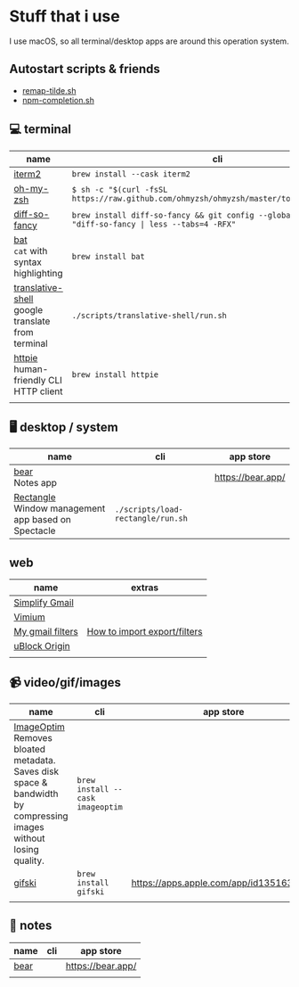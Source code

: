# Stuff that i use

I use macOS, so all terminal/desktop apps are around this operation system.

## Autostart scripts & friends

- [remap-tilde.sh](./scripts/remap-tilde/run.sh)
- [npm-completion.sh](./scripts/npm-completion/run.sh)

## 💻 terminal

| name                                                                                                 | cli                                                                                                  |
| ---------------------------------------------------------------------------------------------------- | ---------------------------------------------------------------------------------------------------- |
| [iterm2](https://iterm2.com/)                                                                        | `brew install --cask iterm2`                                                                         |
| [oh-my-zsh](https://ohmyz.sh/)                                                                       | `$ sh -c "$(curl -fsSL https://raw.github.com/ohmyzsh/ohmyzsh/master/tools/install.sh)"`             |
| [diff-so-fancy](https://github.com/so-fancy/diff-so-fancy)                                           | `brew install diff-so-fancy && git config --global core.pager "diff-so-fancy \| less --tabs=4 -RFX"` |
| [bat](https://github.com/sharkdp/bat) <br/> `cat` with syntax highlighting                           | `brew install bat`                                                                                   |
| [translative-shell](https://github.com/soimort/translate-shell) <br/> google translate from terminal | `./scripts/translative-shell/run.sh`                                                                 |
| [httpie](https://github.com/httpie/httpie) <br/> human-friendly CLI HTTP client                      | `brew install httpie`                                                                                |
|                                                                                                      |                                                                                                      |

## 🖥 desktop / system

| name                                                                                              | cli                               | app store         |
| ------------------------------------------------------------------------------------------------- | --------------------------------- | ----------------- |
| [bear](https://bear.app/) <br/> Notes app                                                         |                                   | https://bear.app/ |
| [Rectangle](https://github.com/rxhanson/Rectangle) </br> Window management app based on Spectacle | `./scripts/load-rectangle/run.sh` |                   |

## web

| name                                                                                                      | extras                                                                                                                                        |
| --------------------------------------------------------------------------------------------------------- | --------------------------------------------------------------------------------------------------------------------------------------------- |
| [Simplify Gmail](http://simpl.fyi/)                                                                       |                                                                                                                                               |
| [Vimium](https://vimium.github.io/)                                                                       |                                                                                                                                               |
| [My gmail filters](./assets/mailFilters.xml)                                                              | [How to import export/filters](https://sites.google.com/a/chatham.k12.nc.us/chatham-goes-google/home/gmail---exporting-and-importing-filters) |
| [uBlock Origin](https://chrome.google.com/webstore/detail/ublock-origin/cjpalhdlnbpafiamejdnhcphjbkeiagm) |                                                                                                                                               |
|                                                                                                           |                                                                                                                                               |

## 📹 video/gif/images

| name                                                                                                                                                | cli                              | app store                               |
| --------------------------------------------------------------------------------------------------------------------------------------------------- | -------------------------------- | --------------------------------------- |
| [ImageOptim](https://imageoptim.com/mac) </br> Removes bloated metadata. Saves disk space & bandwidth by compressing images without losing quality. | `brew install --cask imageoptim` |                                         |
| [gifski](https://github.com/ImageOptim/gifski)                                                                                                      | `brew install gifski`            | https://apps.apple.com/app/id1351639930 |
|                                                                                                                                                     |                                  |                                         |

## 📝 notes

| name                      | cli | app store         |
| ------------------------- | --- | ----------------- |
| [bear](https://bear.app/) |     | https://bear.app/ |
|                           |     |                   |
